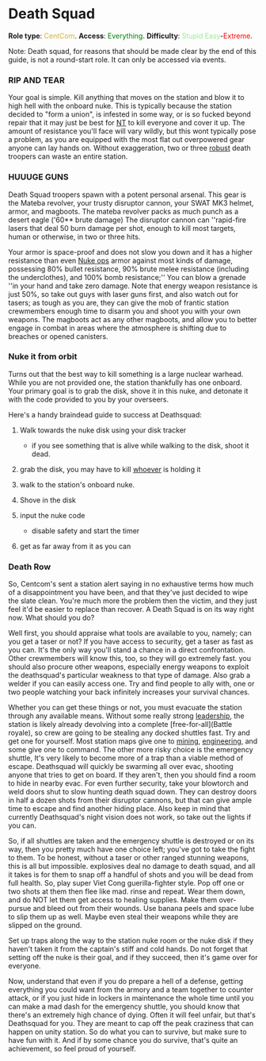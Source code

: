 # Death Squad
**Role type**: <font color="#D4AF37">CentCom</font>. **Access**: <font color="green">Everything</font>. **Difficulty**: <font color="lightgreen">Stupid Easy</font>-<font color="Red">Extreme</font>.

Note: Death squad, for reasons that should be made clear by the end of this guide, is not a round-start role. It can only be accessed via events.
### RIP AND TEAR 


Your goal is simple. Kill anything that moves on the station and blow it to high hell with the onboard nuke. This is typically because the station decided to "form a union", is infested in some way, or is so fucked beyond repair that it may just be best for [NT](The-Lore.md) to kill everyone and cover it up. The amount of resistance you'll face will vary wildly, but this wont typically pose a problem, as you are equipped with the most flat out overpowered gear anyone can lay hands on. Without exaggeration, two or three [robust](Combat.md) death troopers can waste an entire station. 
### HUUUGE GUNS


Death Squad troopers spawn with a potent personal arsenal. This gear is the Mateba revolver, your trusty disruptor cannon, your SWAT MK3 helmet, armor, and magboots. The mateba revolver packs as much punch as a desert eagle ('60** brute damage) The disruptor cannon can ''rapid-fire lasers that deal 50 burn damage per shot, enough to kill most targets, human or otherwise, in two or three hits.

Your armor is space-proof and does not slow you down and it has a higher resistance than even [Nuke ops](Nuclear-Emergency.md) armor against most kinds of damage, possessing 80% bullet resistance, 90% brute melee resistance (including the underclothes), and 100% bomb resistance;'' You can blow a grenade ''in your hand and take zero damage. Note that energy weapon resistance is just 50%, so take out guys with laser guns first, and also watch out for tasers; as tough as you are, they can give the mob of frantic station crewmembers enough time to disarm you and shoot you with your own weapons. The magboots act as any other magboots, and allow you to better engage in combat in areas where the atmosphere is shifting due to breaches or opened canisters.
### Nuke it from orbit 

Turns out that the best way to kill something is a large nuclear warhead. While you are not provided one, the station thankfully has one onboard. Your primary goal is to grab the disk, shove it in this nuke, and detonate it with the code provided to you by your overseers.        

Here's a handy braindead guide to success at Deathsquad:        

1.  Walk towards the nuke disk using your disk tracker
	
	* if you see something that is alive while walking to the disk, shoot it dead.
	
	  
	
1. grab the disk, you may have to kill [whoever](Captain.md) is holding it

   

1. walk to the station's onboard nuke.

   

1. Shove in the disk

   

1.  input the nuke code
	
	* disable safety and start the timer
	
	  
	
1.  get as far away from it as you can


### Death Row

So, Centcom's sent a station alert saying in no exhaustive terms how much of a disappointment you have been, and that they've just decided to wipe the slate clean. You're much more the problem then the victim, and they just feel it'd be easier to replace than recover. A Death Squad is on its way right now. What should you do? 

Well first, you should appraise what tools are available to you, namely; can you get a taser or not? If you have access to security, get a taser as fast as you can. It's the only way you'll stand a chance in a direct confrontation. Other crewmembers will know this, too, so they will go extremely fast. you should also procure other weapons, especially energy weapons to exploit the deathsquad's particular weakness to that type of damage. Also grab a welder if you can easily access one. Try and find people to ally with, one or two people watching your back infinitely increases your survival chances.

Whether you can get these things or not, you must evacuate the station through any available means. Without some really strong [leadership](Captain.md), the station is likely already devolving into a complete [free-for-all](Battle royale), so crew are going to be stealing any docked shuttles fast. Try and get one for yourself. Most station maps give one to [mining](Shaft-Miner.md), [engineering](Engineer.md), and some give one to command. The other more risky choice is the emergency shuttle, It's very likely to become more of a trap than a viable method of escape. Deathsquad will quickly be swarming all over evac, shooting anyone that tries to get on board. If they aren't, then you should find a room to hide in nearby evac. For even further security, take your blowtorch and weld doors shut to slow hunting death squad down. They can destroy doors in half a dozen shots from their disruptor cannons, but that can give ample time to escape and find another hiding place. Also keep in mind that currently Deathsquad's night vision does not work, so take out the lights if you can. 

So, if all shuttles are taken and the emergency shuttle is destroyed or on its way, then you pretty much have one choice left; you've got to take the fight to them. To be honest, without a taser or other ranged stunning weapons, this is all but impossible. explosives deal no damage to death squad, and all it takes is for them to snap off a handful of shots and you will be dead from full health. So, play super Viet Cong guerilla-fighter style. Pop off one or two shots at them then flee like mad. rinse and repeat. Wear them down, and do NOT let them get access to healing supplies. Make them over-pursue and bleed out from their wounds. Use banana peels and space lube to slip them up as well. Maybe even steal their weapons while they are slipped on the ground.

Set up traps along the way to the station nuke room or the nuke disk if they haven't taken it from the captain's stiff and cold hands. Do not forget that setting off the nuke is their goal, and if they succeed, then it's game over for everyone.

Now, understand that even if you do prepare a hell of a defense, getting everything you could want from the armory and a team together to counter attack, or if you just hide in lockers in maintenance the whole time until you can make a mad dash for the emergency shuttle, you should know that there's an extremely high chance of dying. Often it will feel unfair, but that's Deathsquad for you. They are meant to cap off the peak craziness that can happen on unity station. So do what you can to survive, but make sure to have fun with it. And if by some chance you do survive, that's quite an achievement, so feel proud of yourself.

 
